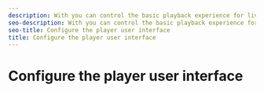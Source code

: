 ```yaml
---
description: With you can control the basic playback experience for live and video on demand (VOD). provides methods and properties on the player instance that you can use to configure the player user interface.
seo-description: With you can control the basic playback experience for live and video on demand (VOD). provides methods and properties on the player instance that you can use to configure the player user interface.
seo-title: Configure the player user interface
title: Configure the player user interface
---
```


# Configure the player user interface

